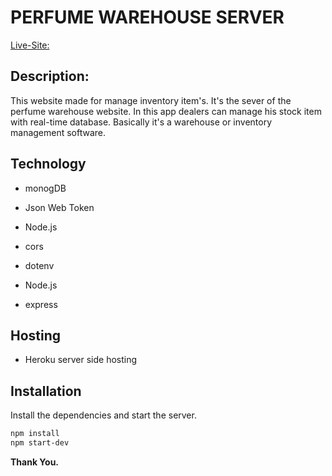 # PERFUME WAREHOUSE SERVER

[Live-Site:](https://perfume-warehouse-e8a74.web.app/)

## Description:

This website made for manage inventory item's. It's the sever of the perfume warehouse website. In this app dealers can manage his stock item with real-time database. Basically it's a warehouse or inventory management software.

## Technology

- monogDB
- Json Web Token
- Node.js
- cors
- dotenv

- Node.js
- express

## Hosting

- Heroku server side hosting

## Installation

Install the dependencies and start the server.

```sh
npm install
npm start-dev
```

**Thank You.**
